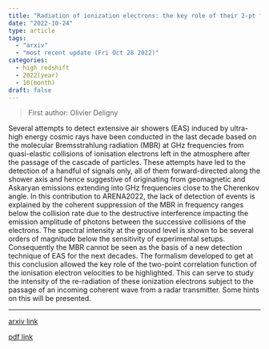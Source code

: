 ```yaml
---
title: "Radiation of ionization electrons: the key role of their 2-pt function of velocities"
date: "2022-10-24"
type: article
tags:
  - "arxiv"
  - "most recent update (Fri Oct 28 2022)"
categories:
  - high redshift
  - 2022(year)
  - 10(month)
draft: false
---
```


> First author: Olivier Deligny

 Several attempts to detect extensive air showers (EAS) induced by ultra-high
energy cosmic rays have been conducted in the last decade based on the
molecular Bremsstrahlung radiation (MBR) at GHz frequencies from quasi-elastic
collisions of ionisation electrons left in the atmosphere after the passage of
the cascade of particles. These attempts have led to the detection of a handful
of signals only, all of them forward-directed along the shower axis and hence
suggestive of originating from geomagnetic and Askaryan emissions extending
into GHz frequencies close to the Cherenkov angle. In this contribution to
ARENA2022, the lack of detection of events is explained by the coherent
suppression of the MBR in frequency ranges below the collision rate due to the
destructive interference impacting the emission amplitude of photons between
the successive collisions of the electrons. The spectral intensity at the
ground level is shown to be several orders of magnitude below the sensitivity
of experimental setups. Consequently the MBR cannot be seen as the basis of a
new detection technique of EAS for the next decades. The formalism developed to
get at this conclusion allowed the key role of the two-point correlation
function of the ionisation electron velocities to be highlighted. This can
serve to study the intensity of the re-radiation of these ionization electrons
subject to the passage of an incoming coherent wave from a radar transmitter.
Some hints on this will be presented.

---
[arxiv link](http://arxiv.org/abs/2210.13074v1)

[pdf link](http://arxiv.org/pdf/2210.13074v1)
